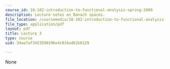 ```yaml
---
course_id: 18-102-introduction-to-functional-analysis-spring-2009
description: Lecture notes on Banach spaces.
file_location: /coursemedia/18-102-introduction-to-functional-analysis-spring-2009/34aa7af3453590196e4c834ad62b8129_MIT18_102s09_lec03.pdf
file_type: application/pdf
layout: pdf
title: Lecture 3
type: course
uid: 34aa7af3453590196e4c834ad62b8129

---
```

None